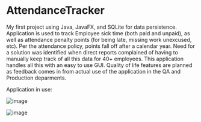 # AttendanceTracker
 
My first project using Java, JavaFX, and SQLite for data persistence. Application is used to track Employee sick time (both paid and unpaid), as well as attendance penalty points (for being late, missing work unexcused, etc). Per the attendance policy, points fall off after a calendar year. Need for a solution was identified when direct reports complained of having to manually keep track of all this data for 40+ employees. This application handles all this with an easy to use GUI. Quality of life features are planned as feedback comes in from actual use of the application in the QA and Production deparments. 

Application in use:

![image](https://user-images.githubusercontent.com/86175454/125848319-ba60a481-466d-482c-a3b5-0fbb59c08a9c.png)

![image](https://user-images.githubusercontent.com/86175454/125848411-cb958f1a-2779-4971-b04c-8d976d55d563.png)

